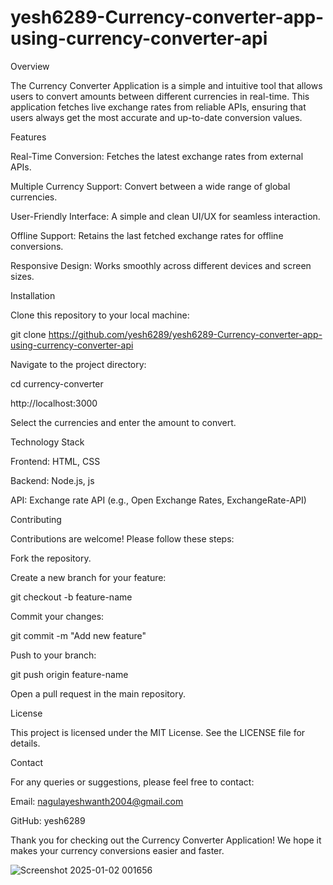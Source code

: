 # yesh6289-Currency-converter-app-using-currency-converter-api

Overview

The Currency Converter Application is a simple and intuitive tool that allows users to convert amounts between different currencies in real-time. This application fetches live exchange rates from reliable APIs, ensuring that users always get the most accurate and up-to-date conversion values.

Features

Real-Time Conversion: Fetches the latest exchange rates from external APIs.

Multiple Currency Support: Convert between a wide range of global currencies.

User-Friendly Interface: A simple and clean UI/UX for seamless interaction.

Offline Support: Retains the last fetched exchange rates for offline conversions.

Responsive Design: Works smoothly across different devices and screen sizes.

Installation

Clone this repository to your local machine:

git clone https://github.com/yesh6289/yesh6289-Currency-converter-app-using-currency-converter-api

Navigate to the project directory:

cd currency-converter


http://localhost:3000

Select the currencies and enter the amount to convert.

Technology Stack

Frontend: HTML, CSS

Backend: Node.js, js

API: Exchange rate API (e.g., Open Exchange Rates, ExchangeRate-API)


Contributing

Contributions are welcome! Please follow these steps:

Fork the repository.

Create a new branch for your feature:

git checkout -b feature-name

Commit your changes:

git commit -m "Add new feature"

Push to your branch:

git push origin feature-name

Open a pull request in the main repository.

License

This project is licensed under the MIT License. See the LICENSE file for details.

Contact

For any queries or suggestions, please feel free to contact:

Email: nagulayeshwanth2004@gmail.com

GitHub: yesh6289

Thank you for checking out the Currency Converter Application! We hope it makes your currency conversions easier and faster.

![Screenshot 2025-01-02 001656](https://github.com/user-attachments/assets/a88a1b24-eb05-4761-886a-28a962699362)
